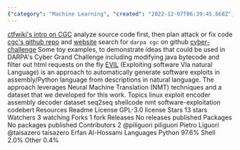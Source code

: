 ```yaml
---
{"category": "Machine Learning", "created": "2022-12-07T06:39:45.668Z", "date": "2022-12-07 06:39:45", "description": "The DARPA competition utilizes machine learning to generate software exploits in assembly and Python using Neural Machine Translation for natural language descriptions. This includes modifying Java bytecode and filtering HTML requests.", "modified": "2022-12-07T10:43:26.007Z", "tags": ["DARPA", "machine learning", "software exploits", "assembly", "Python", "Neural Machine Translation", "natural language descriptions"], "title": "Cyber Grand Challenge DARPA machine automated cyber attack"}
---
```

[ctfwiki's intro on CGC](https://ctf-wiki.org/introduction/cgc/)
analyze source code first, then plan attack or fix code
[cgc's github repo](https://github.com/CyberGrandChallenge) and [website](http://cybergrandchallenge.com/)
search for `darpa cgc` on github
[cyber-challenge](https://github.com/jamespic/cyber-challenge) Some toy examples, to demonstrate ideas that could be used in DARPA's Cyber Grand Challenge including modifying java bytecode and filter out html requests on the fly
[EVIL](https://github.com/dessertlab/EVIL) (Exploiting software VIa natural Language) is an approach to automatically generate software exploits in assembly/Python language from descriptions in natural language. The approach leverages Neural Machine Translation (NMT) techniques and a dataset that we developed for this work.
Topics
linux exploit encoder assembly decoder dataset seq2seq shellcode nmt software-exploitation codebert
Resources
Readme
License
GPL-3.0 license
Stars
13 stars
Watchers
3 watching
Forks
1 fork
Releases
No releases published
Packages
No packages published
Contributors 2
@piliguori
piliguori Pietro Liguori
@taisazero
taisazero Erfan Al-Hossami
Languages
Python
97.6%
Shell
2.0%
Other
0.4%